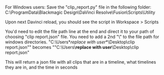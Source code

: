 For Windows users: Save the "clip_report.py" file in the following folder: C:\ProgramData\Blackmagic Design\DaVinci Resolve\Fusion\Scripts\Utility

Upon next Davinci reload, you should see the script in Workspace > Scripts

You'd need to edit the file path line at the end and direct it to your path of choosing "clip report.json" file. 
You need to add a 2nd "\\" to the file path for windows directories. "C:\Users\**replace with user**\Desktop\clip report.json"" becomes ""C:\\Users\\**replace with user**\\Desktop\\clip report.json"

This will return a json file with all clips that are in a timeline, what timelines they are in, and the time in seconds
